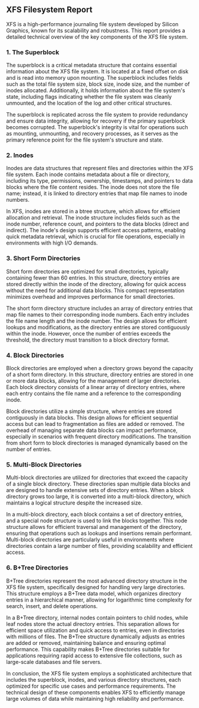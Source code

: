 ## XFS Filesystem Report

XFS is a high-performance journaling file system developed by Silicon Graphics, known for its scalability and robustness. This report provides a detailed technical overview of the key components of the XFS file system.

### 1. The Superblock

The superblock is a critical metadata structure that contains essential information about the XFS file system. It is located at a fixed offset on disk and is read into memory upon mounting. The superblock includes fields such as the total file system size, block size, inode size, and the number of inodes allocated. Additionally, it holds information about the file system's state, including flags indicating whether the file system was cleanly unmounted, and the location of the log and other critical structures. 

The superblock is replicated across the file system to provide redundancy and ensure data integrity, allowing for recovery if the primary superblock becomes corrupted. The superblock's integrity is vital for operations such as mounting, unmounting, and recovery processes, as it serves as the primary reference point for the file system's structure and state.

### 2. Inodes

Inodes are data structures that represent files and directories within the XFS file system. Each inode contains metadata about a file or directory, including its type, permissions, ownership, timestamps, and pointers to data blocks where the file content resides. The inode does not store the file name; instead, it is linked to directory entries that map file names to inode numbers.

In XFS, inodes are stored in a btree structure, which allows for efficient allocation and retrieval. The inode structure includes fields such as the inode number, reference count, and pointers to the data blocks (direct and indirect). The inode's design supports efficient access patterns, enabling quick metadata retrieval, which is crucial for file operations, especially in environments with high I/O demands.

### 3. Short Form Directories

Short form directories are optimized for small directories, typically containing fewer than 60 entries. In this structure, directory entries are stored directly within the inode of the directory, allowing for quick access without the need for additional data blocks. This compact representation minimizes overhead and improves performance for small directories.

The short form directory structure includes an array of directory entries that map file names to their corresponding inode numbers. Each entry includes the file name length and the inode number. The design allows for efficient lookups and modifications, as the directory entries are stored contiguously within the inode. However, once the number of entries exceeds the threshold, the directory must transition to a block directory format.

### 4. Block Directories

Block directories are employed when a directory grows beyond the capacity of a short form directory. In this structure, directory entries are stored in one or more data blocks, allowing for the management of larger directories. Each block directory consists of a linear array of directory entries, where each entry contains the file name and a reference to the corresponding inode.

Block directories utilize a simple structure, where entries are stored contiguously in data blocks. This design allows for efficient sequential access but can lead to fragmentation as files are added or removed. The overhead of managing separate data blocks can impact performance, especially in scenarios with frequent directory modifications. The transition from short form to block directories is managed dynamically based on the number of entries.

### 5. Multi-Block Directories

Multi-block directories are utilized for directories that exceed the capacity of a single block directory. These directories span multiple data blocks and are designed to handle extensive sets of directory entries. When a block directory grows too large, it is converted into a multi-block directory, which maintains a logical structure despite the increased size.

In a multi-block directory, each block contains a set of directory entries, and a special node structure is used to link the blocks together. This node structure allows for efficient traversal and management of the directory, ensuring that operations such as lookups and insertions remain performant. Multi-block directories are particularly useful in environments where directories contain a large number of files, providing scalability and efficient access.

### 6. B+Tree Directories

B+Tree directories represent the most advanced directory structure in the XFS file system, specifically designed for handling very large directories. This structure employs a B+Tree data model, which organizes directory entries in a hierarchical manner, allowing for logarithmic time complexity for search, insert, and delete operations.

In a B+Tree directory, internal nodes contain pointers to child nodes, while leaf nodes store the actual directory entries. This separation allows for efficient space utilization and quick access to entries, even in directories with millions of files. The B+Tree structure dynamically adjusts as entries are added or removed, maintaining balance and ensuring optimal performance. This capability makes B+Tree directories suitable for applications requiring rapid access to extensive file collections, such as large-scale databases and file servers.

In conclusion, the XFS file system employs a sophisticated architecture that includes the superblock, inodes, and various directory structures, each optimized for specific use cases and performance requirements. The technical design of these components enables XFS to efficiently manage large volumes of data while maintaining high reliability and performance.